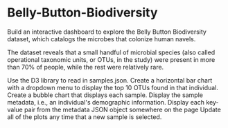 # Belly-Button-Biodiversity

Build an interactive dashboard to explore the Belly Button Biodiversity dataset, which catalogs the microbes that colonize human navels.


The dataset reveals that a small handful of microbial species (also called operational taxonomic units, or OTUs, in the study) were present in more than 70% of people, while the rest were relatively rare.

Use the D3 library to read in samples.json.
Create a horizontal bar chart with a dropdown menu to display the top 10 OTUs found in that individual.
Create a bubble chart that displays each sample.
Display the sample metadata, i.e., an individual's demographic information.
Display each key-value pair from the metadata JSON object somewhere on the page
Update all of the plots any time that a new sample is selected.
